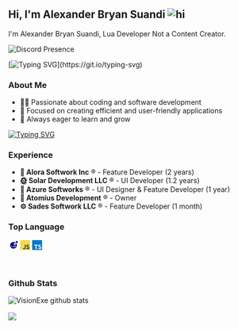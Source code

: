 ## Hi, I'm Alexander Bryan Suandi <img src="https://user-images.githubusercontent.com/1303154/88677602-1635ba80-d120-11ea-84d8-d263ba5fc3c0.gif" width="28px" alt="hi">

I'm Alexander Bryan Suandi, Lua Developer Not a Content Creator.

![Discord Presence](https://discord.c99.nl/widget/theme-3/1118453649727823974.png)

[![Typing SVG](https://readme-typing-svg.herokuapp.com?font=Inter&weight=500&size=25&pause=1000&color=7629F7&random=false&width=435&lines=Hello%2C+Im+Alexander+Bryan+Suandi!;LuaU+Developer;14+y.o+Developer;Nice+to+meet+You!)](https://git.io/typing-svg)

### About Me

- 🧑‍💻 Passionate about coding and software development
- 🎯 Focused on creating efficient and user-friendly applications
- 🌱 Always eager to learn and grow

[![Typing SVG](https://readme-typing-svg.demolab.com?font=Fira+Code&pause=1000&random=false&width=435&lines=My+Experience;Developer;UI+Designer;Feature+Developer)](https://git.io/typing-svg)<br/>

### Experience

- **🚀 Alora Softwork Inc** ® - Feature Developer (2 years)  
- **🌞 Solar Development LLC** ® - UI Developer (1.2 years)  
- **🧪 Azure Softworks** ® - UI Designer & Feature Developer (1 year)  
- **👑 Atomius Development** ® - Owner  
- **⚙️ Sades Softwork LLC** ® - Feature Developer (1 month)  

### Top Language

<code><img height="20" src="https://raw.githubusercontent.com/github/explore/80688e429a7d4ef2fca1e82350fe8e3517d3494d/topics/lua/lua.png"></code>
<code><img height="20" src="https://raw.githubusercontent.com/github/explore/80688e429a7d4ef2fca1e82350fe8e3517d3494d/topics/javascript/javascript.png"></code>
<code><img height="20" src="https://raw.githubusercontent.com/github/explore/80688e429a7d4ef2fca1e82350fe8e3517d3494d/topics/typescript/typescript.png"></code>

<br />

### Github Stats

![VisionExe github stats](https://github-readme-stats.vercel.app/api?username=VisionExe&count_private=true&show_icons=true&theme=radical)

<a href="https://github.com/anuraghazra/github-readme-stats">
  <!-- Change the `github-readme-stats.anuraghazra1.vercel.app` to `github-readme-stats.vercel.app`  -->
  <img align="center" src="https://github-readme-stats.anuraghazra1.vercel.app/api/top-langs/?username=VisionExe&layout=compact&theme=radical" />
</a>

</details>

